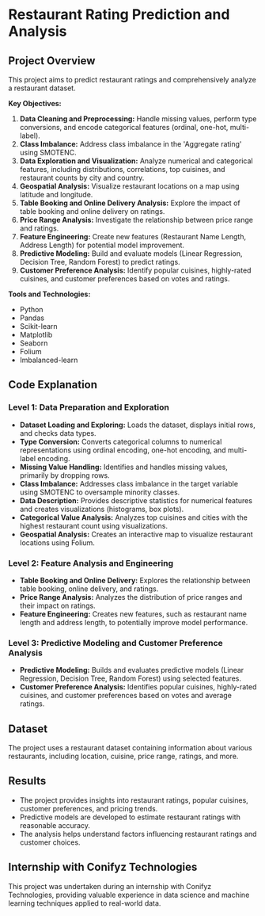 # Restaurant Rating Prediction and Analysis

## Project Overview

This project aims to predict restaurant ratings and comprehensively analyze a restaurant dataset. 

**Key Objectives:**

1. **Data Cleaning and Preprocessing:** Handle missing values, perform type conversions, and encode categorical features (ordinal, one-hot, multi-label).
2. **Class Imbalance:** Address class imbalance in the 'Aggregate rating' using SMOTENC.
3. **Data Exploration and Visualization:** Analyze numerical and categorical features, including distributions, correlations, top cuisines, and restaurant counts by city and country.
4. **Geospatial Analysis:** Visualize restaurant locations on a map using latitude and longitude.
5. **Table Booking and Online Delivery Analysis:** Explore the impact of table booking and online delivery on ratings.
6. **Price Range Analysis:** Investigate the relationship between price range and ratings.
7. **Feature Engineering:** Create new features (Restaurant Name Length, Address Length) for potential model improvement.
8. **Predictive Modeling:** Build and evaluate models (Linear Regression, Decision Tree, Random Forest) to predict ratings.
9. **Customer Preference Analysis:** Identify popular cuisines, highly-rated cuisines, and customer preferences based on votes and ratings.

**Tools and Technologies:**

- Python
- Pandas
- Scikit-learn
- Matplotlib
- Seaborn
- Folium
- Imbalanced-learn

## Code Explanation

### **Level 1: Data Preparation and Exploration**

- **Dataset Loading and Exploring:** Loads the dataset, displays initial rows, and checks data types.
- **Type Conversion:** Converts categorical columns to numerical representations using ordinal encoding, one-hot encoding, and multi-label encoding.
- **Missing Value Handling:** Identifies and handles missing values, primarily by dropping rows.
- **Class Imbalance:** Addresses class imbalance in the target variable using SMOTENC to oversample minority classes.
- **Data Description:** Provides descriptive statistics for numerical features and creates visualizations (histograms, box plots).
- **Categorical Value Analysis:** Analyzes top cuisines and cities with the highest restaurant count using visualizations.
- **Geospatial Analysis:** Creates an interactive map to visualize restaurant locations using Folium.

### **Level 2: Feature Analysis and Engineering**

- **Table Booking and Online Delivery:** Explores the relationship between table booking, online delivery, and ratings.
- **Price Range Analysis:** Analyzes the distribution of price ranges and their impact on ratings.
- **Feature Engineering:** Creates new features, such as restaurant name length and address length, to potentially improve model performance.

### **Level 3: Predictive Modeling and Customer Preference Analysis**

- **Predictive Modeling:** Builds and evaluates predictive models (Linear Regression, Decision Tree, Random Forest) using selected features.
- **Customer Preference Analysis:** Identifies popular cuisines, highly-rated cuisines, and customer preferences based on votes and average ratings.

## Dataset

The project uses a restaurant dataset containing information about various restaurants, including location, cuisine, price range, ratings, and more.

## Results

- The project provides insights into restaurant ratings, popular cuisines, customer preferences, and pricing trends.
- Predictive models are developed to estimate restaurant ratings with reasonable accuracy.
- The analysis helps understand factors influencing restaurant ratings and customer choices.

## Internship with Conifyz Technologies

This project was undertaken during an internship with Conifyz Technologies, providing valuable experience in data science and machine learning techniques applied to real-world data.
